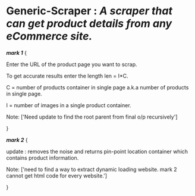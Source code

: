 # Generic-Scraper : _A scraper that can get product details from any eCommerce site._


_**mark 1**_ 
{

Enter the URL of the product page you want to scrap.

To get accurate results enter the length len = I*C.

C = number of products container in single page a.k.a number of products in single page.

I = number of images in a single product container.

Note: ['Need update to find the root parent from final o/p recursively']

}


_**mark 2**_ 
{

update : removes the noise and returns pin-point location container which contains product information.

Note: ['need to find a way to extract dynamic loading website. mark 2 cannot get html code for every website.']

}

